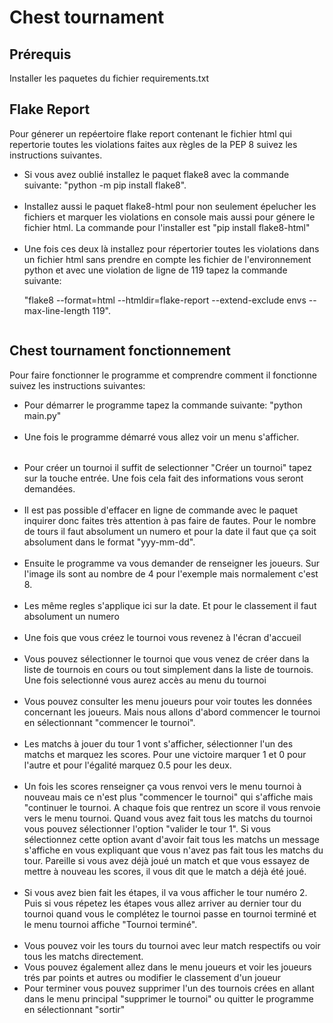 <h1>Chest tournament</h1>
<h2>Prérequis</h2>
<p>Installer les paquetes du fichier requirements.txt</p>
<h2>Flake Report</h2>
<p>Pour génerer un repéertoire flake report contenant le fichier html qui repertorie 
toutes les violations faites aux règles de la PEP 8 suivez les instructions suivantes.
</p>
<ul>
    <li>Si vous avez oublié installez le paquet flake8 avec la commande suivante: 
"python -m pip install flake8".</li><br>
    <li>Installez aussi le paquet flake8-html pour non seulement épelucher les fichiers et
marquer les violations en console mais aussi pour génere le fichier html. La commande 
pour l'installer est "pip install flake8-html"</li><br>
    <li>Une fois ces deux là installez pour répertorier toutes les violations dans un 
fichier html sans prendre en compte les fichier de l'environnement python et avec 
une violation de ligne de  119 tapez la commande suivante:

"flake8 --format=html --htmldir=flake-report --extend-exclude envs --max-line-length 119".
</li>
</ul>
<img src="https://github.com/jonathannava99/Chest/blob/main/flake-report/flake-violations.png" 
alt="" >

<h2> Chest tournament fonctionnement</h2>
<p>Pour faire fonctionner le programme et comprendre comment il fonctionne suivez les instructions suivantes: </p>
<ul>
    <li>Pour démarrer le programme tapez la commande suivante: "python main.py"</li><br>
    <li>Une fois le programme démarré vous allez voir un menu s'afficher.</li><br>
  <img src="https://github.com/jonathannava99/Chest/blob/main/chest_test_images/beginning.png" 
alt="" style="margin-bottom: 15px">
    <li>Pour créer un tournoi il suffit de selectionner "Créer un tournoi" tapez sur la touche entrée.
Une fois cela fait des informations vous seront demandées.</li><br>
<img src="https://github.com/jonathannava99/Chest/blob/main/chest_test_images/create_tournament.png" alt="">
    <li>Il est pas possible d'effacer en ligne de commande avec le paquet inquirer donc faites très attention à pas
faire de fautes. Pour le nombre de tours il faut absolument un numero et pour la date 
il faut que ça soit absolument dans le format "yyy-mm-dd".</li><br>
    <li>Ensuite le programme va vous demander de renseigner les joueurs. Sur l'image ils sont au 
nombre de 4 pour l'exemple mais normalement c'est 8.</li><br>
<img src="https://github.com/jonathannava99/Chest/blob/main/chest_test_images/create_players.png" alt=""><br>
    <li>Les même regles s'applique ici sur la date. Et pour le classement il faut absolument un numero</li><br>
    <li>Une fois que vous créez le tournoi vous revenez à l'écran d'accueil</li><br>
    <li>Vous pouvez sélectionner le tournoi que vous venez de créer dans la liste de tournois en cours ou 
tout simplement dans la liste de tournois. Une fois selectionné vous aurez accès au menu du tournoi</li><br>
<img src="https://github.com/jonathannava99/Chest/blob/main/chest_test_images/tournament_menu.png" alt="">
    <li>Vous pouvez consulter les menu joueurs pour voir toutes les données concernant les joueurs. Mais nous allons 
d'abord commencer le tournoi en sélectionnant "commencer le tournoi".</li><br>
<img src="https://github.com/jonathannava99/Chest/blob/main/chest_test_images/turn1.png" alt="">
    <li>Les matchs à jouer du tour 1 vont s'afficher, sélectionner l'un des matchs et marquez les scores. Pour une victoire marquer
1 et 0 pour l'autre et pour l'égalité marquez 0.5 pour les deux.</li><br>
<img src="https://github.com/jonathannava99/Chest/blob/main/chest_test_images/comback-to-tournament-menu.png" alt="">
    <li>Un fois les scores renseigner ça vous renvoi vers le menu tournoi à nouveau mais ce n'est plus "commencer le tournoi" 
qui s'affiche mais "continuer le tournoi. A chaque fois que rentrez un score il vous renvoie vers le menu tournoi.
Quand vous avez fait tous les matchs du tournoi vous pouvez sélectionner l'option "valider le tour 1". 
Si vous sélectionnez cette option avant d'avoir fait tous les matchs un message s'affiche en 
vous expliquant que vous n'avez pas fait tous les matchs du tour. Pareille si vous avez déjà joué un match et que 
vous essayez de mettre à nouveau les scores, il vous dit que le match a déjà été joué.</li><br>
<img src="https://github.com/jonathannava99/Chest/blob/main/chest_test_images/turn_incompleted.png" alt=""><br>
<img src="https://github.com/jonathannava99/Chest/blob/main/chest_test_images/game_already_played.png" alt=""><br>
    <li>Si vous avez bien fait les étapes, il va vous afficher le tour numéro 2. Puis si vous répetez les étapes
vous allez arriver au dernier tour du tournoi quand vous le complétez le tournoi passe en 
tournoi terminé et le menu tournoi affiche "Tournoi terminé".
</li><br>
<img src="https://github.com/jonathannava99/Chest/blob/main/chest_test_images/comback-to-tournament-menu.png" alt=""><br>
<img src="https://github.com/jonathannava99/Chest/blob/main/chest_test_images/go-to-tournament-menu.png" alt=""><br>
<img src="https://github.com/jonathannava99/Chest/blob/main/chest_test_images/tournaments_ended.png" alt=""><br>
<li>Vous pouvez voir les tours du tournoi avec leur match respectifs ou voir tous les matchs directement.</li>
<img src="https://github.com/jonathannava99/Chest/blob/main/chest_test_images/turns_tournament_ended.png" alt=""><br>
<img src="https://github.com/jonathannava99/Chest/blob/main/chest_test_images/all_the_games.png" alt=""><br>
<li>Vous pouvez également allez dans le menu joueurs et voir les joueurs trés par points et autres ou modifier
le classement d'un joueur</li>
<img src="https://github.com/jonathannava99/Chest/blob/main/chest_test_images/all_players_by_points.png" alt=""><br>
<img src="https://github.com/jonathannava99/Chest/blob/main/chest_test_images/update_player_ranking.png" alt=""><br>
<li>Pour terminer vous pouvez supprimer l'un des tournois crées en allant dans le menu principal "supprimer le tournoi" ou 
quitter le programme en sélectionnant "sortir"</li>
<img src="https://github.com/jonathannava99/Chest/blob/main/chest_test_images/delete_tournament.png" alt="">
<img src="" alt="">
</ul>
